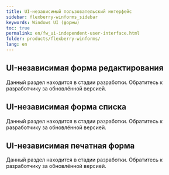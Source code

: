 ```yaml
---
title: UI-независимый пользовательский интерфейс
sidebar: flexberry-winforms_sidebar
keywords: Windows UI (формы)
toc: true
permalink: en/fw_ui-independent-user-interface.html
folder: products/flexberry-winforms/
lang: en
---
```


## UI-независимая форма редактирования
Данный раздел находится в стадии разработки. Обратитесь к разработчику за обновлённой версией.
## UI-независимая форма списка
Данный раздел находится в стадии разработки. Обратитесь к разработчику за обновлённой версией.
## UI-независимая печатная форма
Данный раздел находится в стадии разработки. Обратитесь к разработчику за обновлённой версией.
